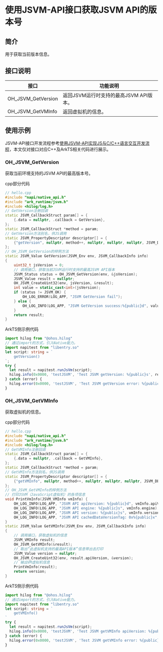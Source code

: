 # 使用JSVM-API接口获取JSVM API的版本号

## 简介

用于获取当前版本信息。

## 接口说明

| 接口                       | 功能说明                       |
|----------------------------|--------------------------------|
| OH_JSVM_GetVersion         | 返回JSVM运行时支持的最高JSVM API版本。 |
| OH_JSVM_GetVMInfo          | 返回虚拟机的信息。              |

## 使用示例

JSVM-API接口开发流程参考[使用JSVM-API实现JS与C/C++语言交互开发流程](use-jsvm-process.md)，本文仅对接口对应C++及ArkTS相关代码进行展示。

### OH_JSVM_GetVersion

获取当前环境支持的JSVM API的最高版本号。

cpp部分代码

```cpp
// hello.cpp
#include "napi/native_api.h"
#include "ark_runtime/jsvm.h"
#include <hilog/log.h>
// GetVersion注册回调
static JSVM_CallbackStruct param[] = {
    {.data = nullptr, .callback = GetVersion},
};
static JSVM_CallbackStruct *method = param;
// GetVersion方法别名，供JS调用
static JSVM_PropertyDescriptor descriptor[] = {
    {"getVersion", nullptr, method++, nullptr, nullptr, nullptr, JSVM_DEFAULT},
};
// OH_JSVM_GetVersion的样例方法
static JSVM_Value GetVersion(JSVM_Env env, JSVM_CallbackInfo info)
{
    uint32_t jsVersion = 0;
    // 调用接口，获取当前JSVM运行时支持的最高JSVM API版本
    JSVM_Status status = OH_JSVM_GetVersion(env, &jsVersion);
    JSVM_Value result = nullptr;
    OH_JSVM_CreateUint32(env, jsVersion, &result);
    int value = static_cast<int>(jsVersion);
    if (status != JSVM_OK) {
        OH_LOG_ERROR(LOG_APP, "JSVM GetVersion fail");
    } else {
        OH_LOG_INFO(LOG_APP, "JSVM GetVersion success:%{public}d", value);
    }
    return result;
}
```

ArkTS侧示例代码

```ts
import hilog from "@ohos.hilog"
// 通过import的方式，引入Native能力。
import napitest from "libentry.so"
let script: string = `
    getVersion()
`;
try {
  let result = napitest.runJsVm(script);
  hilog.info(0x0000, 'testJSVM', 'Test JSVM getVersion: %{public}s', result);
} catch (error) {
  hilog.error(0x0000, 'testJSVM', 'Test JSVM getVersion error: %{public}s', error.message);
}
```

### OH_JSVM_GetVMInfo

获取虚拟机的信息。

cpp部分代码

```cpp
// hello.cpp
#include "napi/native_api.h"
#include "ark_runtime/jsvm.h"
#include <hilog/log.h>
// GetVMInfo注册回调
static JSVM_CallbackStruct param[] = {
    {.data = nullptr, .callback = GetVMInfo},
};
static JSVM_CallbackStruct *method = param;
// GetVMInfo方法别名，供JS调用
static JSVM_PropertyDescriptor descriptor[] = {
    {"getVMInfo", nullptr, method++, nullptr, nullptr, nullptr, JSVM_DEFAULT},
};
// OH_JSVM_GetVMInfo的样例方法
// 打印JSVM（JavaScript虚拟机）的各项信息
void PrintVmInfo(JSVM_VMInfo vmInfo) {
    OH_LOG_INFO(LOG_APP, "JSVM API apiVersion: %{public}d", vmInfo.apiVersion);
    OH_LOG_INFO(LOG_APP, "JSVM API engine: %{public}s", vmInfo.engine);
    OH_LOG_INFO(LOG_APP, "JSVM API version: %{public}s", vmInfo.version);
    OH_LOG_INFO(LOG_APP, "JSVM API cachedDataVersionTag: 0x%{public}x", vmInfo.cachedDataVersionTag);
}
static JSVM_Value GetVMInfo(JSVM_Env env, JSVM_CallbackInfo info)
{
    // 调用接口，获取虚拟机的信息
    JSVM_VMInfo result;
    OH_JSVM_GetVMInfo(&result);
    // 取出“此虚拟机支持的最高API版本”信息带出去打印
    JSVM_Value version = nullptr;
    OH_JSVM_CreateUint32(env, result.apiVersion, &version);
    // 输出VM虚拟机信息
    PrintVmInfo(result);
    return version;
}
```

ArkTS侧示例代码

```ts
import hilog from "@ohos.hilog"
// 通过import的方式，引入Native能力。
import napitest from "libentry.so"
let script: string = `
    getVMInfo()
`
try {
  let result = napitest.runJsVm(script);
  hilog.info(0x0000, 'testJSVM', 'Test JSVM getVMInfo apiVersion: %{public}s', result);
} catch (error) {
  hilog.error(0x0000, 'testJSVM', 'Test JSVM getVMInfo error: %{public}s', error.message);
}
```
